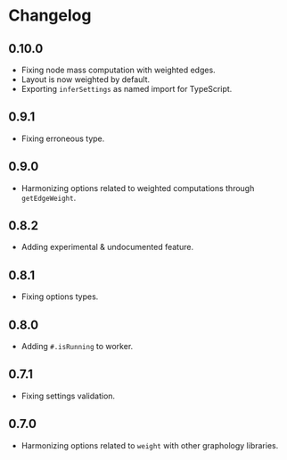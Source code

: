 # Changelog

## 0.10.0

- Fixing node mass computation with weighted edges.
- Layout is now weighted by default.
- Exporting `inferSettings` as named import for TypeScript.

## 0.9.1

- Fixing erroneous type.

## 0.9.0

- Harmonizing options related to weighted computations through `getEdgeWeight`.

## 0.8.2

- Adding experimental & undocumented feature.

## 0.8.1

- Fixing options types.

## 0.8.0

- Adding `#.isRunning` to worker.

## 0.7.1

- Fixing settings validation.

## 0.7.0

- Harmonizing options related to `weight` with other graphology libraries.
